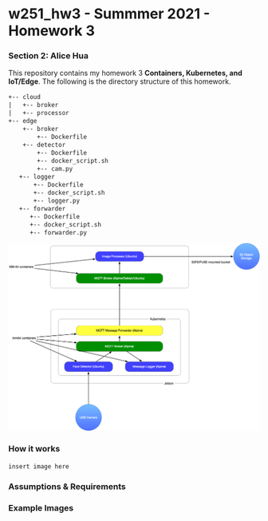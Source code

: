 # w251_hw3 - Summmer 2021 - Homework 3
### Section 2: Alice Hua

This repository contains my homework 3 **Containers, Kubernetes, and IoT/Edge**. 
The following is the directory structure of this homework.

```
+-- cloud
|   +-- broker
|   +-- processor
+-- edge
    +-- broker
        +-- Dockerfile
    +-- detector
        +-- Dockerfile
        +-- docker_script.sh
        +-- cam.py
   +-- logger 
       +-- Dockerfile
       +-- docker_script.sh
       +-- logger.py
   +-- forwarder
      +-- Dockerfile
      +-- docker_script.sh
      +-- forwarder.py    
```

![](hw3.png)

### How it works
`insert image here`

### Assumptions & Requirements

### Example Images

